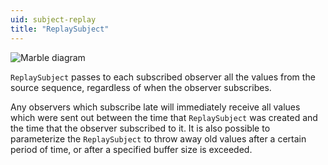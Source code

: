 ```yaml
---
uid: subject-replay
title: "ReplaySubject"
---
```


![Marble diagram](~/images/language-subject-replay.svg)

`ReplaySubject` passes to each subscribed observer all the values from the source sequence, regardless of when the observer subscribes.

Any observers which subscribe late will immediately receive all values which were sent out between the time that `ReplaySubject` was created and the time that the observer subscribed to it. It is also possible to parameterize the `ReplaySubject` to throw away old values after a certain period of time, or after a specified buffer size is exceeded.
